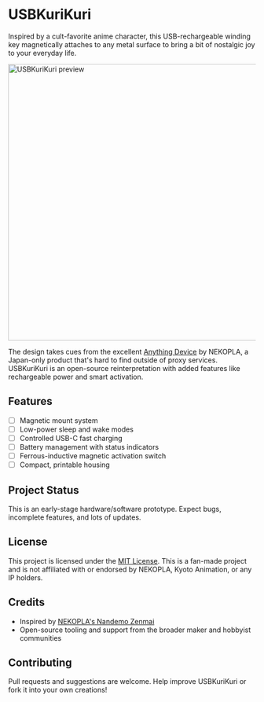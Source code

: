 # USBKuriKuri

Inspired by a cult-favorite anime character, this USB-rechargeable winding key magnetically attaches to any metal surface to bring a bit of nostalgic joy to your everyday life.

<img width="900" height="563" alt="USBKuriKuri preview" src="https://github.com/user-attachments/assets/8de0671b-31cb-4f29-a36b-6df9c1d20928" />

The design takes cues from the excellent [Anything Device](https://nandemo-zenmai.com/) by NEKOPLA, a Japan-only product that's hard to find outside of proxy services. USBKuriKuri is an open-source reinterpretation with added features like rechargeable power and smart activation.

## Features
- [ ] Magnetic mount system
- [ ] Low-power sleep and wake modes
- [ ] Controlled USB-C fast charging
- [ ] Battery management with status indicators
- [ ] Ferrous-inductive magnetic activation switch
- [ ] Compact, printable housing

## Project Status
This is an early-stage hardware/software prototype. Expect bugs, incomplete features, and lots of updates.

## License
This project is licensed under the [MIT License](LICENSE). This is a fan-made project and is not affiliated with or endorsed by NEKOPLA, Kyoto Animation, or any IP holders.

## Credits
- Inspired by [NEKOPLA's Nandemo Zenmai](https://nandemo-zenmai.com/)
- Open-source tooling and support from the broader maker and hobbyist communities

## Contributing
Pull requests and suggestions are welcome. Help improve USBKuriKuri or fork it into your own creations!
